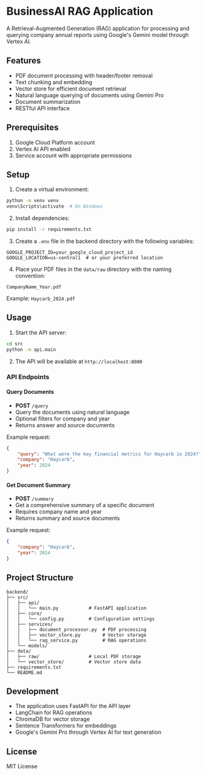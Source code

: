 # BusinessAI RAG Application

A Retrieval-Augmented Generation (RAG) application for processing and querying company annual reports using Google's Gemini model through Vertex AI.

## Features

- PDF document processing with header/footer removal
- Text chunking and embedding
- Vector store for efficient document retrieval
- Natural language querying of documents using Gemini Pro
- Document summarization
- RESTful API interface

## Prerequisites

1. Google Cloud Platform account
2. Vertex AI API enabled
3. Service account with appropriate permissions

## Setup

1. Create a virtual environment:
```bash
python -m venv venv
venv\Scripts\activate  # On Windows
```

2. Install dependencies:
```bash
pip install -r requirements.txt
```

3. Create a `.env` file in the backend directory with the following variables:
```
GOOGLE_PROJECT_ID=your_google_cloud_project_id
GOOGLE_LOCATION=us-central1  # or your preferred location
```

4. Place your PDF files in the `data/raw` directory with the naming convention:
```
CompanyName_Year.pdf
```
Example: `Haycarb_2024.pdf`

## Usage

1. Start the API server:
```bash
cd src
python -m api.main
```

2. The API will be available at `http://localhost:8000`

### API Endpoints

#### Query Documents
- **POST** `/query`
- Query the documents using natural language
- Optional filters for company and year
- Returns answer and source documents

Example request:
```json
{
    "query": "What were the key financial metrics for Haycarb in 2024?",
    "company": "Haycarb",
    "year": 2024
}
```

#### Get Document Summary
- **POST** `/summary`
- Get a comprehensive summary of a specific document
- Requires company name and year
- Returns summary and source documents

Example request:
```json
{
    "company": "Haycarb",
    "year": 2024
}
```

## Project Structure

```
backend/
├── src/
│   ├── api/
│   │   └── main.py           # FastAPI application
│   ├── core/
│   │   └── config.py         # Configuration settings
│   ├── services/
│   │   ├── document_processor.py  # PDF processing
│   │   ├── vector_store.py        # Vector storage
│   │   └── rag_service.py         # RAG operations
│   └── models/
├── data/
│   ├── raw/                  # Local PDF storage
│   └── vector_store/         # Vector store data
├── requirements.txt
└── README.md
```

## Development

- The application uses FastAPI for the API layer
- LangChain for RAG operations
- ChromaDB for vector storage
- Sentence Transformers for embeddings
- Google's Gemini Pro through Vertex AI for text generation

## License

MIT License 